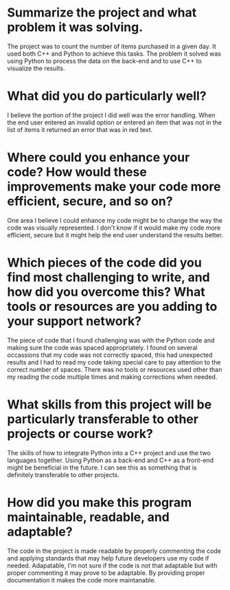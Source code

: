 # Summarize the project and what problem it was solving.
  The project was to count the number of items purchased in a given day.  It used both C++ and Python to achieve this tasks.  The problem it solved was       using Python to process the data on the back-end and to use C++ to visualize the results.
# What did you do particularly well?
  I believe the portion of the project I did well was the error handling.  When the end user entered an invalid option or entered an item that was not in     the list of items it returned an error that was in red text. 
# Where could you enhance your code? How would these improvements make your code more efficient, secure, and so on?
  One area I believe I could enhance my code might be to change the way the code was visually represented.  I don't know if it would make my code more       efficient, secure but it might help the end user understand the results better.
# Which pieces of the code did you find most challenging to write, and how did you overcome this? What tools or resources are you adding to your support      network?
  The piece of code that I found challenging was with the Python code and making sure the code was spaced appropriately.  I found on several occassions       that my code was not correctly spaced, this had unexpected results and I had to read my code taking special care to pay attention to the correct number     of spaces.  There was no tools or resources used other than my reading the code multiple times and making corrections when needed.
# What skills from this project will be particularly transferable to other projects or course work?
  The skills of how to integrate Python into a C++ project and use the two languages together.  Using Python as a back-end and C++ as a front-end might be   beneficial in the future.  I can see this as something that is definitely transferable to other projects.
# How did you make this program maintainable, readable, and adaptable?
  The code in the project is made readable by properly commenting the code and applying standards that may help future developers use my code if needed.     Adapatable, I'm not sure if the code is not that adaptable but with proper commenting it may prove to be adaptable.  By providing proper documentation it   makes the code more maintanable.
